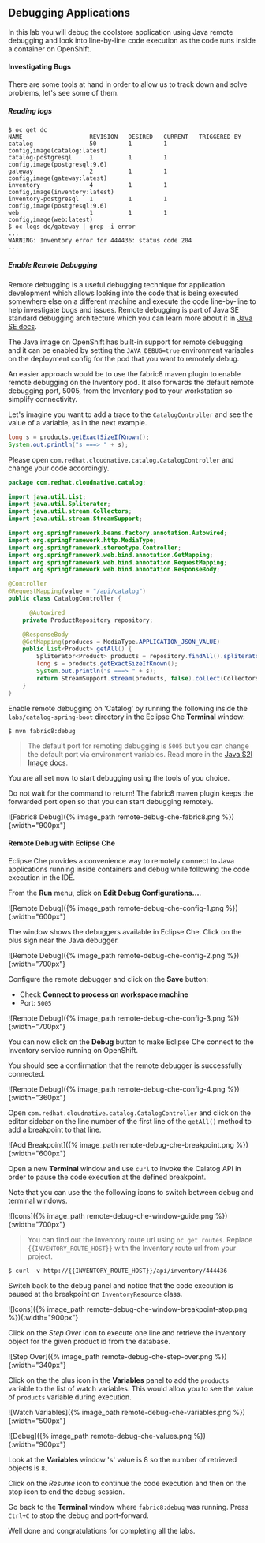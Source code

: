 ## Debugging Applications

In this lab you will debug the coolstore application using Java remote debugging and look into line-by-line code execution as the code runs inside a container on OpenShift.

#### Investigating Bugs

There are some tools at hand in order to allow us to track down and solve problems, let's see some of them.

##### Reading logs

~~~shell
$ oc get dc
NAME                   REVISION   DESIRED   CURRENT   TRIGGERED BY
catalog                50         1         1         config,image(catalog:latest)
catalog-postgresql     1          1         1         config,image(postgresql:9.6)
gateway                2          1         1         config,image(gateway:latest)
inventory              4          1         1         config,image(inventory:latest)
inventory-postgresql   1          1         1         config,image(postgresql:9.6)
web                    1          1         1         config,image(web:latest)
$ oc logs dc/gateway | grep -i error
...
WARNING: Inventory error for 444436: status code 204
...
~~~

##### Enable Remote Debugging 

Remote debugging is a useful debugging technique for application development which allows looking into the code that is being executed somewhere else on a different machine and execute the code line-by-line to help investigate bugs and issues. Remote debugging is part of  Java SE standard debugging architecture which you can learn more about it in [Java SE docs](https://docs.oracle.com/javase/8/docs/technotes/guides/jpda/architecture.html).

The Java image on OpenShift has built-in support for remote debugging and it can be enabled by setting the `JAVA_DEBUG=true` environment variables on the deployment config for the pod that you want to remotely debug.

An easier approach would be to use the fabric8 maven plugin to enable remote debugging on the Inventory pod. It also forwards the default remote debugging port, 5005, from the Inventory pod to your workstation so simplify connectivity.

Let's imagine you want to add a trace to the `CatalogController` and see the value of a variable, as in the next example. 

~~~java
long s = products.getExactSizeIfKnown();
System.out.println("s ===> " + s);
~~~

Please open `com.redhat.cloudnative.catalog.CatalogController` and change your code accordingly.

~~~java
package com.redhat.cloudnative.catalog;

import java.util.List;
import java.util.Spliterator;
import java.util.stream.Collectors;
import java.util.stream.StreamSupport;

import org.springframework.beans.factory.annotation.Autowired;
import org.springframework.http.MediaType;
import org.springframework.stereotype.Controller;
import org.springframework.web.bind.annotation.GetMapping;
import org.springframework.web.bind.annotation.RequestMapping;
import org.springframework.web.bind.annotation.ResponseBody;

@Controller
@RequestMapping(value = "/api/catalog")
public class CatalogController {

	  @Autowired
    private ProductRepository repository;

    @ResponseBody
    @GetMapping(produces = MediaType.APPLICATION_JSON_VALUE)
    public List<Product> getAll() {
        Spliterator<Product> products = repository.findAll().spliterator();
        long s = products.getExactSizeIfKnown();
        System.out.println("s ===> " + s);
        return StreamSupport.stream(products, false).collect(Collectors.toList());
    }
}
~~~

Enable remote debugging on 'Catalog' by running the following inside the `labs/catalog-spring-boot` directory in the Eclipse Che **Terminal** window:

~~~shell
$ mvn fabric8:debug
~~~~

> The default port for remoting debugging is `5005` but you can change the default port via environment variables. Read more in the [Java S2I Image docs](https://access.redhat.com/documentation/en-us/red_hat_jboss_middleware_for_openshift/3/html/red_hat_java_s2i_for_openshift/reference#configuration_environment_variables).

You are all set now to start debugging using the tools of you choice. 

Do not wait for the command to return! The fabric8 maven plugin keeps the forwarded port open so that you can start debugging remotely.

![Fabric8 Debug]({% image_path remote-debug-che-fabric8.png %}){:width="900px"}

#### Remote Debug with Eclipse Che

Eclipse Che provides a convenience way to remotely connect to Java applications running inside containers and debug while following the code execution in the IDE.

From the **Run** menu, click on **Edit Debug Configurations...**.

![Remote Debug]({% image_path remote-debug-che-config-1.png %}){:width="600px"}

The window shows the debuggers available in Eclipse Che. Click on the plus sign near the Java debugger.

![Remote Debug]({% image_path remote-debug-che-config-2.png %}){:width="700px"}

Configure the remote debugger and click on the **Save** button:

* Check **Connect to process on workspace machine**
* Port: `5005`

![Remote Debug]({% image_path remote-debug-che-config-3.png %}){:width="700px"}

You can now click on the **Debug** button to make Eclipse Che connect to the Inventory service running on OpenShift.

You should see a confirmation that the remote debugger is successfully connected.

![Remote Debug]({% image_path remote-debug-che-config-4.png %}){:width="360px"}

Open `com.redhat.cloudnative.catalog.CatalogController` and click on the editor sidebar on the line number of the first line of the `getAll()` method to add a breakpoint to that line.

![Add Breakpoint]({% image_path remote-debug-che-breakpoint.png %}){:width="600px"}

Open a new **Terminal** window and use `curl` to invoke the Calatog API  in order to pause the code execution at the defined breakpoint.

Note that you can use the the following icons to switch between debug and terminal windows.

![Icons]({% image_path remote-debug-che-window-guide.png %}){:width="700px"}

>  You can find out the Inventory route url using `oc get routes`. Replace 
> `{{INVENTORY_ROUTE_HOST}}` with the Inventory route url from your project.

~~~
$ curl -v http://{{INVENTORY_ROUTE_HOST}}/api/inventory/444436
~~~

Switch back to the debug panel and notice that the code execution is paused at the 
breakpoint on `InventoryResource` class.

![Icons]({% image_path remote-debug-che-window-breakpoint-stop.png %}){:width="900px"}

Click on the _Step Over_ icon to execute one line and retrieve the inventory object for the 
given product id from the database.

![Step Over]({% image_path remote-debug-che-step-over.png %}){:width="340px"}

Click on the the plus icon in the **Variables** panel to add the `products` variable to the list of watch variables. This would allow you to see the value of `products` variable during execution.

![Watch Variables]({% image_path remote-debug-che-variables.png %}){:width="500px"}

![Debug]({% image_path remote-debug-che-values.png %}){:width="900px"}

Look at the **Variables** window 's' value is 8 so the number of retrieved  objects is `8`.

Click on the _Resume_ icon to continue the code execution and then on the stop icon to end the debug session.

Go back to the **Terminal** window where `fabric8:debug` was running. Press `Ctrl+C` to stop the debug and port-forward.

Well done and congratulations for completing all the labs.